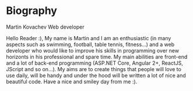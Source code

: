 # Biography
Martin Kovachev
Web developer

Hello Reader :),
My name is Martin and I am an enthusiastic (in many aspects such as swimming, football, table tennis, fitness...) and a web developer who would like to improve his skills in programming over new horizonts in his professional and spare time. My main abilities are front-end and  a lot of back-end programming (ASP.NET Core, Angular 2+, ReactJS, JScript and so on...). My aims are to create things that people will love to use daily, will be handy and under the hood will be written a lot of nice and beautiful code. Have a nice and smiley day from me :).
